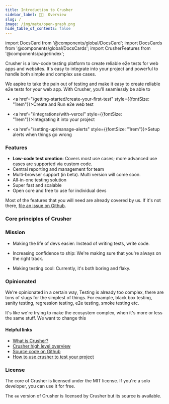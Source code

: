 ```yaml
---
title: Introduction to Crusher
sidebar_label: 🧑‍🚀  Overview
slug: /
image: /img/meta/open-graph.png
hide_table_of_contents: false
---
```


import DocsCard from '@components/global/DocsCard';
import DocsCards from '@components/global/DocsCards';
import CrusherFeatures from '@components/page/index';

<head>
  <title>Crusher Docs</title>
  <meta
    name="description"
    content="Crusher.dev"
  />
  <link rel="canonical" href="https://docs.crusher.dev/" />
  <link rel="alternate" href="https://docs.crusher.dev/" hreflang="x-default" />
  <link rel="alternate" href="https://docs.crusher.dev/" hreflang="en" />
  <meta property="og:url" content="https://docs.crusher.dev/" />
</head>

Crusher is a low-code testing platform to create reliable e2e tests for web apps and websites. It's easy to integrate into your project and powerful to handle both simple and complex use cases.

We aspire to take the pain out of testing and make it easy to create reliable e2e tests for your web app. With Crusher, you'll seamlessly be able to

-  <a href="/getting-started/create-your-first-test" style={{fontSize: "1rem"}}>Create and Run e2e web test</a>

-  <a href="/integrations/with-vercel" style={{fontSize: "1rem"}}>Integrating it into your project</a>
-  <a href="/setting-up/manage-alerts" style={{fontSize: "1rem"}}>Setup alerts when things go wrong</a>

### Features
- **Low-code test creation**: Covers most use cases; more advanced use cases are supported via custom code.
- Central reporting and management for team
- Multi-browser support (in beta). Multi version will come soon.
- All-in-one testing solution
- Super fast and scalable
- Open core and free to use for individual devs


Most of the features that you will need are already covered by us. If it's not there, [file an issue on Github](https://github.com/crusherdev/crusher/issues/new/choose).

### Core principles of Crusher
<CrusherFeatures/>

### Mission

- Making the life of devs easier: Instead of writing tests, write code.

- Increasing confidence to ship: We're making sure that you're always on the right track.

- Making testing cool: Currently, it's both boring and flaky.


### Opinionated

We're opinionated in a certain way, Testing is already too complex, there are tons of slugs for the simplest of things. For example, black box testing, sanity testing, regression testing, e2e testing, smoke testing etc.

It's like we're trying to make the ecosystem complex, when it's more or less the same stuff. We want to change this
#### Helpful links

- [What is Crusher?](/getting-started/what-is-crusher)
- [Crusher high level overview](/getting-started/how-crusher-works)
- [Source code on Github](https://github.com/crusherdev/crusher)
- [How to use crusher to test your project](http://localhost:3003/getting-started/create-your-first-test)

### License

The core of Crusher is licensed under the MIT license. If you're a solo developer, you can use it for free.

The `ee` version of Crusher is licensed by Crusher but its source is available.